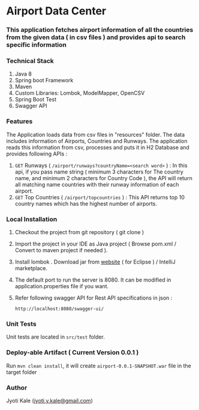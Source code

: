 # Airport Data Center

### This application fetches airport information of all the countries from the given data ( in csv files ) and provides api to search specific information ###

### Technical Stack  ###
 1. Java 8
 2. Spring boot Framework
 3. Maven
 4. Custom Libraries: Lombok, ModelMapper, OpenCSV
 5. Spring Boot Test
 6. Swagger API

### Features ###

The Application loads data from csv files in "resources" folder. The data includes information of Airports, Countries and Runways. The application reads this information from csv, processes and puts it in H2 Database and provides following APIs :

1. `GET` Runways ( `/airport/runways?countryName=<search word>` ) : In this api, if you pass name string ( minimum 3 characters for The country name, and minimum 2 characters for Country Code ), the API will return all matching name countries with their runway information of each airport.
2. `GET` Top Countries ( `/airport/topcountries` ) : This API returns top 10 country names which has the highest number of airports.

    
### Local Installation ###

1. Checkout the project from git repository ( git clone <url> )

2. Import the project in your IDE as Java project ( Browse pom.xml / Convert to maven project if needed ).

2. Install lombok . Download jar from [website](https://plugins.jetbrains.com/plugin/6317-lombok) ( for Eclipse ) / IntelliJ marketplace.

3. The default port to run the server is 8080. It can be modified in application.properties file if you want.
  
5. Refer following swagger API for Rest API specifications in json :

   ` http://localhost:8080/swagger-ui/ `
   
### Unit Tests 

Unit tests are located in `src/test` folder.
   
### Deploy-able Artifact ( Current Version 0.0.1 )

Run `mvn clean install`, it will create `airport-0.0.1-SNAPSHOT.war` file in the target folder
   
### Author
 
Jyoti Kale (jyoti.y.kale@gmail.com)
 
 